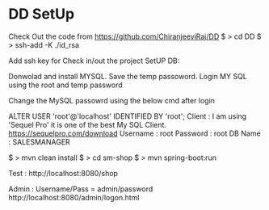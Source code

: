# DD SetUp
Check Out the code from 
https://github.com/ChiranjeeviRaj/DD
$ > cd DD
$ > ssh-add -K ./id_rsa

Add ssh key for Check in/out the project 
SetUP DB:

Donwolad and install MYSQL.
Save the temp passoword.
Login MY SQL using the root and temp password

Change the MySQL passowrd using the below cmd after login

ALTER USER 'root'@'localhost' IDENTIFIED BY 'root';
Client : I am using 'Sequel Pro' it is one of the best My SQL Client.
https://sequelpro.com/download
Username : root
Password : root
DB Name : SALESMANAGER

$ > mvn clean install
$ > cd sm-shop
$ > mvn spring-boot:run

Test : http://localhost:8080/shop

Admin : Username/Pass = admin/password
http://localhost:8080/admin/logon.html

